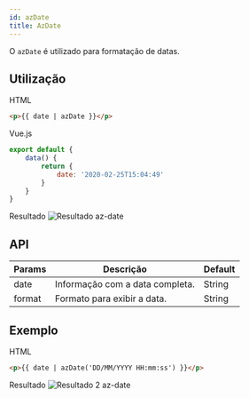 ```yaml
---
id: azDate
title: AzDate
---
```


O `azDate` é utilizado para formatação de datas.

## Utilização

HTML

```html
<p>{{ date | azDate }}</p>
```

Vue.js
```js
export default {
    data() {
        return {
            date: '2020-02-25T15:04:49'
        }
    }
}
```

Resultado
![Resultado az-date](/loki/img/examples/example-az-date.jpeg)

## API

| Params | Descrição | Default |
| ------------- | ------------- | ------------- |
| date | Informação com a data completa. | String |
| format | Formato para exibir a data. | String |

## Exemplo

HTML

```html
<p>{{ date | azDate('DD/MM/YYYY HH:mm:ss') }}</p>
```

Resultado
![Resultado 2 az-date](/loki/img/examples/example-az-date-2.jpeg)